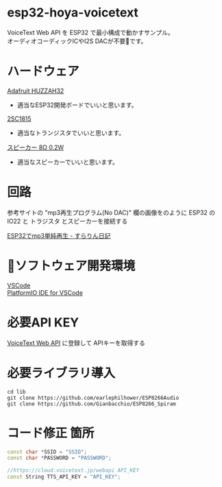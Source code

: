 # esp32-hoya-voicetext
VoiceText Web API を ESP32 で最小構成で動かすサンプル。  
オーディオコーディックICやI2S DACが不要です。 

# ハードウェア
[Adafruit HUZZAH32](https://learn.adafruit.com/adafruit-huzzah32-esp32-feather)
- 適当なESP32開発ボードでいいと思います。  

[2SC1815](http://akizukidenshi.com/catalog/g/gI-00881/)
- 適当なトランジスタでいいと思います。

[スピーカー 8Ω 0.2W](http://akizukidenshi.com/catalog/g/gP-09012/)
- 適当なスピーカーでいいと思います。

# 回路
参考サイトの "mp3再生プログラム(No DAC)" 欄の画像をのように ESP32 の IO22 と トラジスタ とスピーカーを接続する  

 [ESP32でmp3単純再生 - すらりん日記](https://blog.techlab-xe.net/archives/6026)

# ソフトウェア開発環境
[VSCode](https://code.visualstudio.com/)  
[PlatformIO IDE for VSCode](https://docs.platformio.org/en/latest/ide/vscode.html)

# 必要API KEY
[VoiceText Web API](https://cloud.voicetext.jp/webapi) に登録して APIキーを取得する

# 必要ライブラリ導入
```
cd lib
git clone https://github.com/earlephilhower/ESP8266Audio
git clone https://github.com/Gianbacchio/ESP8266_Spiram
```

# コード修正 箇所
```c++:main.cpp
const char *SSID = "SSID";
const char *PASSWORD = "PASSWORD";

//https://cloud.voicetext.jp/webapi API_KEY
const String TTS_API_KEY = "API_KEY";
```

